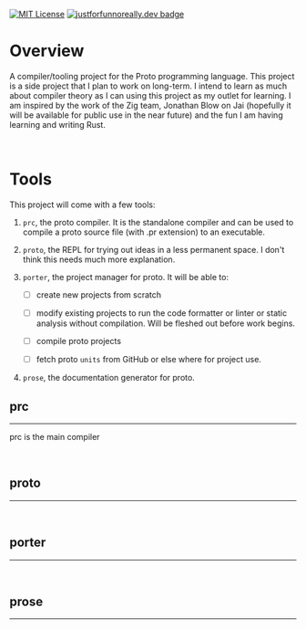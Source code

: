 [![MIT License](https://img.shields.io/badge/license-MIT-blue)](https://github.com/pepplejoshua/proto/blob/main/LICENSE.md)
[![justforfunnoreally.dev badge](https://img.shields.io/badge/justforfunnoreally-dev-9f7)](https://justforfunnoreally.dev)

# Overview

A compiler/tooling project for the Proto programming language. This project is a side project that I plan to work on long-term. I intend to learn as much about compiler theory as I can using this project as my outlet for learning. I am inspired by the work of the Zig team, Jonathan Blow on Jai (hopefully it will be available for public use in the near future) and the fun I am having learning and writing Rust.

<br>

# Tools

This project will come with a few tools:

1. `prc`, the proto compiler. It is the standalone compiler and can be used to compile a proto source file (with .pr extension) to an executable.

2. `proto`, the REPL for trying out ideas in a less permanent space. I don't think this needs much more explanation.

3. `porter`, the project manager for proto. It will be able to:

   - [ ] create new projects from scratch

   - [ ] modify existing projects to run the code formatter or linter or static analysis without compilation. Will be fleshed out before work begins.

   - [ ] compile proto projects

   - [ ] fetch proto `units` from GitHub or else where for project use.

4. `prose`, the documentation generator for proto.

## prc

---

prc is the main compiler

<br>

## proto

---

<br>

## porter

---

<br>

## prose

---

<br>

